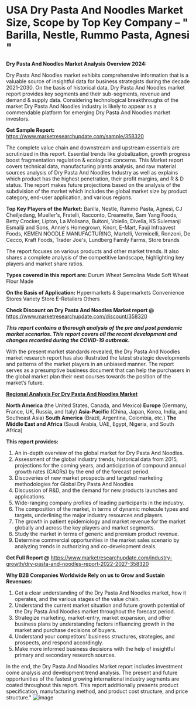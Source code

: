 # USA Dry Pasta And Noodles Market Size, Scope by Top Key Company – " Barilla, Nestle, Rummo Pasta, Agnesi "
<strong>Dry Pasta And Noodles Market Analysis Overview 2024:</strong>

Dry Pasta And Noodles market exhibits comprehensive information that is a valuable source of insightful data for business strategists during the decade 2021-2030. On the basis of historical data, Dry Pasta And Noodles market report provides key segments and their sub-segments, revenue and demand &amp; supply data. Considering technological breakthroughs of the market Dry Pasta And Noodles industry is likely to appear as a commendable platform for emerging Dry Pasta And Noodles market investors.

<strong>Get Sample Report:</strong> <a href=https://www.marketresearchupdate.com/sample/358320>https://www.marketresearchupdate.com/sample/358320</a>

The complete value chain and downstream and upstream essentials are scrutinized in this report. Essential trends like globalization, growth progress boost fragmentation regulation &amp; ecological concerns. This Market report covers technical data, manufacturing plants analysis, and raw material sources analysis of Dry Pasta And Noodles Industry as well as explains which product has the highest penetration, their profit margins, and R &amp; D status. The report makes future projections based on the analysis of the subdivision of the market which includes the global market size by product category, end-user application, and various regions.

<strong>Top Key Players of the Market:</strong>
Barilla, Nestle, Rummo Pasta, Agnesi, CJ Cheiljedang, Mueller's, Fratelli, Racconto, Creamette, Sam Yang Foods, Betty Crocker, Lipton, La Molisana, Buitoni, Voiello, Divella, KS Sulemanji Esmailji and Sons, Annie's Homegrown, Knorr, E-Mart, Fauji Infraavest Foods, KEMEN NOODLE MANUFACTURING, Martelli, Vermicelli, Ronzoni, De Cecco, Kraft Foods, Trader Joe's, Lundberg Family Farms, Store brands

The report focuses on various products and other market trends. It also shares a complete analysis of the competitive landscape, highlighting key players and market share ratios.

<strong>Types covered in this report are: </strong>
Durum Wheat Semolina Made
Soft Wheat Flour Made

<strong>On the Basis of Application:</strong>
Hypermarkets & Supermarkets
Convenience Stores
Variety Store
E-Retailers
Others

<strong>Check Discount on Dry Pasta And Noodles Market report @</strong> <a href=https://www.marketresearchupdate.com/discount/358320>https://www.marketresearchupdate.com/discount/358320</a>

<em><strong>This report contains a thorough analysis of the pre and post pandemic market scenarios. This report covers all the recent development and changes recorded during the COVID-19 outbreak.</strong></em>

With the present market standards revealed, the Dry Pasta And Noodles market research report has also illustrated the latest strategic developments and patterns of the market players in an unbiased manner. The report serves as a presumptive business document that can help the purchasers in the global market plan their next courses towards the position of the market’s future.

<strong><u><b>Regional Analysis For Dry Pasta And Noodles Market</b></u></strong>

<strong><b>North America</b></strong> (the United States, Canada, and Mexico)
<strong><b>Europe </b></strong>(Germany, France, UK, Russia, and Italy)
<strong><b>Asia-Pacific</b></strong> (China, Japan, Korea, India, and Southeast Asia)
<strong><b>South America</b></strong> (Brazil, Argentina, Colombia, etc.)
<strong><b>The Middle East and Africa</b></strong> (Saudi Arabia, UAE, Egypt, Nigeria, and South Africa)

<strong>This report provides:</strong>

1) An in-depth overview of the global market for Dry Pasta And Noodles.
2) Assessment of the global industry trends, historical data from 2015, projections for the coming years, and anticipation of compound annual growth rates (CAGRs) by the end of the forecast period.
3) Discoveries of new market prospects and targeted marketing methodologies for Global Dry Pasta And Noodles
4) Discussion of R&amp;D, and the demand for new products launches and applications.
5) Wide-ranging company profiles of leading participants in the industry.
6) The composition of the market, in terms of dynamic molecule types and targets, underlining the major industry resources and players.
7) The growth in patient epidemiology and market revenue for the market globally and across the key players and market segments.
8) Study the market in terms of generic and premium product revenue.
9) Determine commercial opportunities in the market sales scenario by analyzing trends in authorizing and co-development deals.

<strong>Get Full Report @</strong> <a href=https://www.marketresearchupdate.com/industry-growth/dry-pasta-and-noodles-report-2022-2027-358320>https://www.marketresearchupdate.com/industry-growth/dry-pasta-and-noodles-report-2022-2027-358320</a>

<strong>Why B2B Companies Worldwide Rely on us to Grow and Sustain Revenues:</strong>

1) Get a clear understanding of the Dry Pasta And Noodles market, how it operates, and the various stages of the value chain.
2) Understand the current market situation and future growth potential of the Dry Pasta And Noodles market throughout the forecast period.
3) Strategize marketing, market-entry, market expansion, and other business plans by understanding factors influencing growth in the market and purchase decisions of buyers.
4) Understand your competitors’ business structures, strategies, and prospects, and respond accordingly.
5) Make more informed business decisions with the help of insightful primary and secondary research sources.

In the end, the Dry Pasta And Noodles Market report includes investment come analysis and development trend analysis. The present and future opportunities of the fastest growing international industry segments are coated throughout this report. This report additionally presents product specification, manufacturing method, and product cost structure, and price structure."
![image](https://github.com/johnrobertjr/Market-Research-Update/assets/154120476/bc7324f5-aa0a-46fa-b217-842cf539a702)

